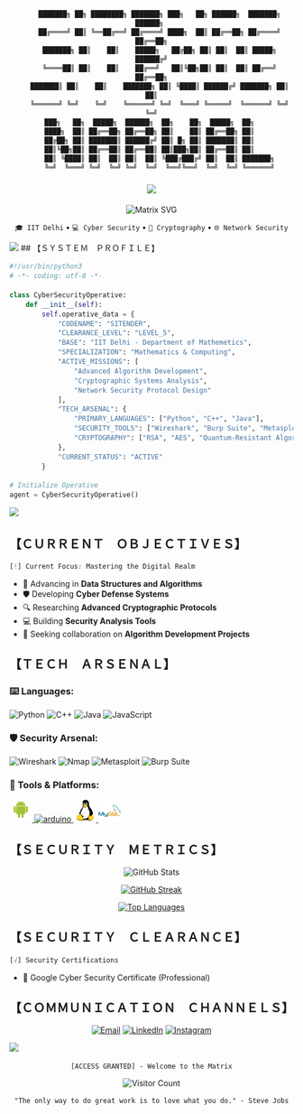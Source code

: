 <div align="center">
  
```ascii
    ███████╗ ██╗ ████████╗ ███████╗ ███╗   ██╗ ██████╗  ███████╗ ██████╗ 
    ██╔════╝ ██║ ╚══██╔══╝ ██╔════╝ ████╗  ██║ ██╔══██╗ ██╔════╝ ██╔══██╗
    ███████╗ ██║    ██║    █████╗   ██╔██╗ ██║ ██║  ██║ █████╗   ██████╔╝
    ╚════██║ ██║    ██║    ██╔══╝   ██║╚██╗██║ ██║  ██║ ██╔══╝   ██╔══██╗
    ███████║ ██║    ██║    ███████╗ ██║ ╚████║ ██████╔╝ ███████╗ ██║  ██║
    ╚══════╝ ╚═╝    ╚═╝    ╚══════╝ ╚═╝  ╚═══╝ ╚═════╝  ╚══════╝ ╚═╝  ╚═╝
    ███╗   ██╗  █████╗  ██████╗  ██╗    ██╗  █████╗  ██╗     
    ████╗  ██║ ██╔══██╗ ██╔══██╗ ██║    ██║ ██╔══██╗ ██║     
    ██╔██╗ ██║ ███████║ ██████╔╝ ██║ █╗ ██║ ███████║ ██║     
    ██║╚██╗██║ ██╔══██║ ██╔══██║ ██║███╗██║ ██╔══██║ ██║     
    ██║ ╚████║ ██║  ██║ ██║  ██║ ╚███╔███╔╝ ██║  ██║ ███████╗
    ╚═╝  ╚═══╝ ╚═╝  ╚═╝ ╚═╝  ╚═╝  ╚══╝╚══╝  ╚═╝  ╚═╝ ╚══════╝
```

<h3 align="center">
    <img src="https://readme-typing-svg.herokuapp.com/?font=Roboto+Mono&size=25&duration=4000&pause=1000&color=00FF00&center=true&vCenter=true&width=500&height=70&lines=Mathematics+and+Computing+Student;Cybersecurity+Enthusiast"/>
</h3>

![Matrix SVG](https://raw.githubusercontent.com/rodrigograca31/rodrigograca31/master/matrix.svg)

</div>

<div align="center">
  
`🎓 IIT Delhi` • `💻 Cyber Security` • `🔐 Cryptography` • `🌐 Network Security`

</div>

<!-- Divider -->
<img src="https://user-images.githubusercontent.com/73097560/115834477-dbab4500-a447-11eb-908a-139a6edaec5c.gif">
<!-- <picture>
  <source media="(prefers-color-scheme: dark)" srcset="https://raw.githubusercontent.com/sitender-iitd/sitender-iitd/output/github-contribution-grid-snake-dark.svg">
  <source media="(prefers-color-scheme: light)" srcset="https://raw.githubusercontent.com/sitender-iitd/sitender-iitd/output/github-contribution-grid-snake.svg">
  <img alt="github contribution grid snake animation" src="https://raw.githubusercontent.com/sitender-iitd/sitender-iitd/output/github-contribution-grid-snake.svg">
</picture>
 -->
## 【﻿ＳＹＳＴＥＭ　ＰＲＯＦＩＬＥ】

```python
#!/usr/bin/python3
# -*- coding: utf-8 -*-

class CyberSecurityOperative:
    def __init__(self):
        self.operative_data = {
            "CODENAME": "SITENDER",
            "CLEARANCE_LEVEL": "LEVEL_5",
            "BASE": "IIT Delhi - Department of Mathemetics",
            "SPECIALIZATION": "Mathematics & Computing",
            "ACTIVE_MISSIONS": [
                "Advanced Algorithm Development",
                "Cryptographic Systems Analysis",
                "Network Security Protocol Design"
            ],
            "TECH_ARSENAL": {
                "PRIMARY_LANGUAGES": ["Python", "C++", "Java"],
                "SECURITY_TOOLS": ["Wireshark", "Burp Suite", "Metasploit"],
                "CRYPTOGRAPHY": ["RSA", "AES", "Quantum-Resistant Algorithms"]
            },
            "CURRENT_STATUS": "ACTIVE"
        }

# Initialize Operative
agent = CyberSecurityOperative()
```

<!-- Divider -->
<img src="https://user-images.githubusercontent.com/73097560/115834477-dbab4500-a447-11eb-908a-139a6edaec5c.gif">

## 【﻿ＣＵＲＲＥＮＴ　ＯＢＪＥＣＴＩＶＥＳ】

```css
[!] Current Focus: Mastering the Digital Realm
```

- 🌱 Advancing in **Data Structures and Algorithms**
- 🛡️ Developing **Cyber Defense Systems**
- 🔍 Researching **Advanced Cryptographic Protocols**
- 💻 Building **Security Analysis Tools**
- 👯 Seeking collaboration on **Algorithm Development Projects**

## 【﻿ＴＥＣＨ　ＡＲＳＥＮＡＬ】

### ⌨️ Languages:
![Python](https://img.shields.io/badge/Python-%233776AB.svg?style=for-the-badge&logo=python&logoColor=white)
![C++](https://img.shields.io/badge/C++-%2300599C.svg?style=for-the-badge&logo=c%2B%2B&logoColor=white)
![Java](https://img.shields.io/badge/Java-ED8B00?style=for-the-badge&logo=openjdk&logoColor=white)
![JavaScript](https://img.shields.io/badge/JavaScript-F7DF1E?style=for-the-badge&logo=javascript&logoColor=black)

### 🛡️ Security Arsenal:
![Wireshark](https://img.shields.io/badge/-Wireshark-1679A7?style=for-the-badge&logo=wireshark&logoColor=white)
![Nmap](https://img.shields.io/badge/-Nmap-4B0082?style=for-the-badge)
![Metasploit](https://img.shields.io/badge/-Metasploit-E34F26?style=for-the-badge)
![Burp Suite](https://img.shields.io/badge/-Burp%20Suite-FF6C37?style=for-the-badge)

### 🔧 Tools & Platforms:
<p align="left"> 
<a href="https://developer.android.com" target="_blank" rel="noreferrer"> <img src="https://raw.githubusercontent.com/devicons/devicon/master/icons/android/android-original-wordmark.svg" alt="android" width="40" height="40"/> </a> 
<a href="https://www.arduino.cc/" target="_blank" rel="noreferrer"> <img src="https://cdn.worldvectorlogo.com/logos/arduino-1.svg" alt="arduino" width="40" height="40"/> </a> 
<a href="https://www.linux.org/" target="_blank" rel="noreferrer"> <img src="https://raw.githubusercontent.com/devicons/devicon/master/icons/linux/linux-original.svg" alt="linux" width="40" height="40"/> </a> 
<a href="https://www.mysql.com/" target="_blank" rel="noreferrer"> <img src="https://raw.githubusercontent.com/devicons/devicon/master/icons/mysql/mysql-original-wordmark.svg" alt="mysql" width="40" height="40"/> </a>
</p>

## 【﻿ＳＥＣＵＲＩＴＹ　ＭＥＴＲＩＣＳ】

<div align="center">

![GitHub Stats](https://github-readme-stats.vercel.app/api?username=sitender-iitd&show_icons=true&theme=cyberpunk&border_color=00ff00)

[![GitHub Streak](https://github-readme-streak-stats.herokuapp.com/?user=sitender-iitd&theme=cyberpunk&border=00ff00)](https://git.io/streak-stats)

[![Top Languages](https://github-readme-stats.vercel.app/api/top-langs/?username=sitender-iitd&layout=compact&theme=cyberpunk&border_color=00ff00)](https://github.com/anuraghazra/github-readme-stats)

</div>

## 【﻿ＳＥＣＵＲＩＴＹ　ＣＬＥＡＲＡＮＣＥ】

```css
[√] Security Certifications 
```
- 🎯 Google Cyber Security Certificate (Professional)


## 【﻿ＣＯＭＭＵＮＩＣＡＴＩＯＮ　ＣＨＡＮＮＥＬＳ】

<div align="center">

[![Email](https://img.shields.io/badge/Email-sitendermax%40gmail.com-FF0000?style=for-the-badge&logo=gmail&logoColor=white)](mailto:sitendermax@gmail.com)
[![LinkedIn](https://img.shields.io/badge/linkedin-%230077B5.svg?style=for-the-badge&logo=linkedin&logoColor=white)](https://linkedin.com/in/sitendernarwal)
[![Instagram](https://img.shields.io/badge/Instagram-%23E4405F.svg?style=for-the-badge&logo=Instagram&logoColor=white)](https://instagram.com/sitendernarwal)

</div>

<!-- Divider -->
<img src="https://user-images.githubusercontent.com/73097560/115834477-dbab4500-a447-11eb-908a-139a6edaec5c.gif">

<div align="center">

```ascii
[ACCESS GRANTED] - Welcome to the Matrix
```

![Visitor Count](https://profile-counter.glitch.me/sitender-iitd/count.svg)

```ascii
"The only way to do great work is to love what you do." - Steve Jobs
```

</div>

<!---
sitender-iitd/sitender-iitd is a ✨ special ✨ repository because its `README.md` (this file) appears on your GitHub profile.
You can click the Preview link to take a look at your changes.
--->

